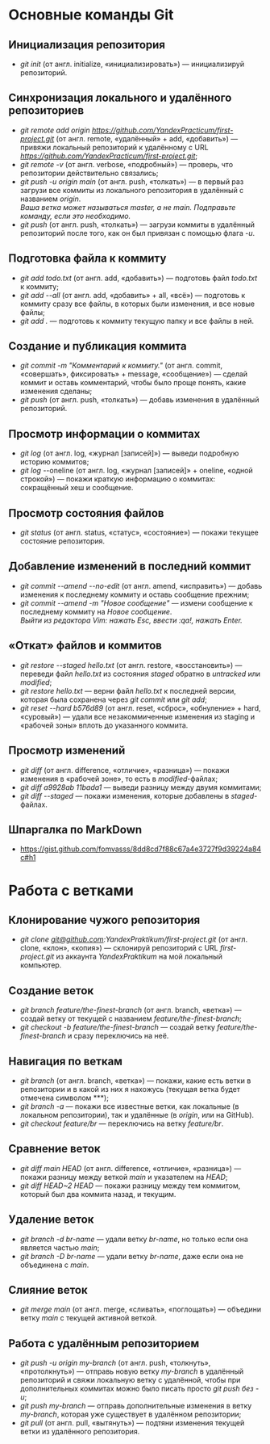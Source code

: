 # Основные команды Git <br>
## Инициализация репозитория <br>
- *git init* (от англ. initialize, «инициализировать») — инициализируй репозиторий. <br>
## Синхронизация локального и удалённого репозиториев <br>
- *git remote add origin https://github.com/YandexPracticum/first-project.git* (от англ. remote, «удалённый» + add, «добавить») — привяжи локальный репозиторий к удалённому с URL *https://github.com/YandexPracticum/first-project.git*; <br>
- *git remote -v* (от англ. verbose, «подробный») — проверь, что репозитории действительно связались; <br>
- *git push -u origin main* (от англ. push, «толкать») — в первый раз загрузи все коммиты из локального репозитория в удалённый с названием *origin*. <br>
*Ваша ветка может называться master, а не main. Подправьте команду, если это необходимо.* <br>
- *git push* (от англ. push, «толкать») — загрузи коммиты в удалённый репозиторий после того, как он был привязан с помощью флага *-u*. <br>
## Подготовка файла к коммиту <br>
- *git add todo.txt* (от англ. add, «добавить») — подготовь файл *todo.txt* к коммиту; <br>
- *git add --all* (от англ. add, «добавить» + all, «всё») — подготовь к коммиту сразу все файлы, в которых были изменения, и все новые файлы; <br>
- *git add .* — подготовь к коммиту текущую папку и все файлы в ней. <br>
## Создание и публикация коммита <br>
- *git commit -m "Комментарий к коммиту."* (от англ. commit, «совершать», фиксировать» + message, «сообщение») — сделай коммит и оставь комментарий, чтобы было проще понять, какие изменения сделаны; <br>
- *git push* (от англ. push, «толкать») — добавь изменения в удалённый репозиторий. <br>
## Просмотр информации о коммитах <br>
- *git log* (от англ. log, «журнал [записей]») — выведи подробную историю коммитов; <br>
- *git log* --oneline (от англ. log, «журнал [записей]» + oneline, «одной строкой») — покажи краткую информацию о коммитах: сокращённый хеш и сообщение. <br>
## Просмотр состояния файлов <br>
- *git status* (от англ. status, «статус», «состояние») — покажи текущее состояние репозитория. <br>
## Добавление изменений в последний коммит <br>
- *git commit --amend --no-edit* (от англ. amend, «исправить») — добавь изменения к последнему коммиту и оставь сообщение прежним; <br>
- *git commit --amend -m "Новое сообщение"* — измени сообщение к последнему коммиту на *Новое сообщение*. <br>
*Выйти из редактора Vim: нажать Esc, ввести :qa!, нажать Enter.* <br>
## «Откат» файлов и коммитов <br>
- *git restore --staged hello.txt* (от англ. restore, «восстановить») — переведи файл *hello.txt* из состояния *staged* обратно в *untracked* или *modified*; <br>
- *git restore hello.txt* — верни файл *hello.txt* к последней версии, которая была сохранена через *git commit* или *git add*; <br>
- *git reset --hard b576d89* (от англ. reset, «сброс», «обнуление» + hard, «суровый») — удали все незакоммиченные изменения из staging и «рабочей зоны» вплоть до указанного коммита. <br>
## Просмотр изменений <br>
- *git diff* (от англ. difference, «отличие», «разница») — покажи изменения в «рабочей зоне», то есть в *modified*-файлах; <br>
- *git diff a9928ab 11bada1* — выведи разницу между двумя коммитами; <br>
- *git diff --staged* — покажи изменения, которые добавлены в *staged*-файлах. <br>
## Шпаргалка по MarkDown <br>
- https://gist.github.com/fomvasss/8dd8cd7f88c67a4e3727f9d39224a84c#h1 <br>
# Работа с ветками <br>
## Клонирование чужого репозитория <br>
- *git clone git@github.com:YandexPraktikum/first-project.git* (от англ. clone, «клон», «копия») — склонируй репозиторий с URL *first-project.git* из аккаунта *YandexPraktikum* на мой локальный компьютер. <br>
## Создание веток <br>
- *git branch feature/the-finest-branch* (от англ. branch, «ветка») — создай ветку от текущей с названием *feature/the-finest-branch*; <br>
- *git checkout -b feature/the-finest-branch* — создай ветку *feature/the-finest-branch* и сразу переключись на неё. <br>
## Навигация по веткам <br>
- *git branch* (от англ. branch, «ветка») — покажи, какие есть ветки в репозитории и в какой из них я нахожусь (текущая ветка будет отмечена символом ***); <br>
- *git branch -a* — покажи все известные ветки, как локальные (в локальном репозитории), так и удалённые (в *origin*, или на GitHub). <br>
- *git checkout feature/br* — переключись на ветку *feature/br*. <br>
## Сравнение веток <br>
- *git diff main HEAD* (от англ. difference, «отличие», «разница») — покажи разницу между веткой *main* и указателем на *HEAD*; <br>
- *git diff HEAD~2 HEAD* — покажи разницу между тем коммитом, который был два коммита назад, и текущим. <br>
## Удаление веток <br>
- *git branch -d br-name* — удали ветку *br-name*, но только если она является частью *main*; <br>
- *git branch -D br-name* — удали ветку *br-name*, даже если она не объединена с *main*. <br>
## Слияние веток <br>
- *git merge main* (от англ. merge, «сливать», «поглощать») — объедини ветку *main* с текущей активной веткой. <br>
## Работа с удалённым репозиторием <br>
- *git push -u origin my-branch* (от англ. push, «толкнуть», «протолкнуть») — отправь новую ветку *my-branch* в удалённый репозиторий и свяжи локальную ветку с удалённой, чтобы при дополнительных коммитах можно было писать просто *git push без -u*; <br>
- *git push my-branch* — отправь дополнительные изменения в ветку *my-branch*, которая уже существует в удалённом репозитории; <br>
- *git pull* (от англ. pull, «вытянуть») — подтяни изменения текущей ветки из удалённого репозитория. <br>



